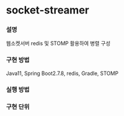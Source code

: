 # socket-streamer

### 설명 
웹소켓서버 redis 및 STOMP 활용하여 병렬 구성

### 구현 방법 
Java11, Spring Boot2.7.8, redis, Gradle, STOMP

### 실행 방법


### 구현 단위

